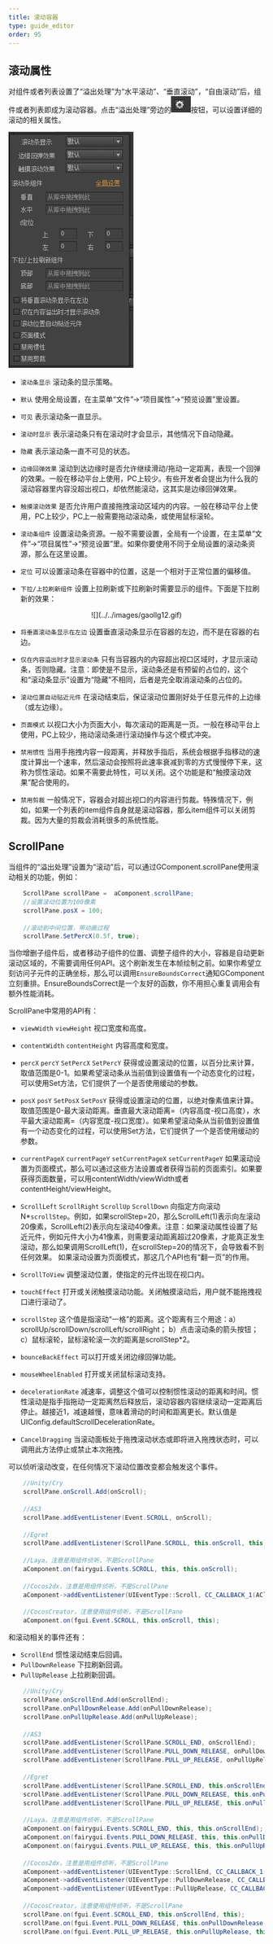 ```yaml
---
title: 滚动容器
type: guide_editor
order: 95
---
```


## 滚动属性

对组件或者列表设置了“溢出处理”为“水平滚动”、“垂直滚动”，“自由滚动”后，组件或者列表即成为滚动容器。点击“溢出处理”旁边的![](../../images/20170801144514.png)按钮，可以设置详细的滚动的相关属性。

![](../../images/20170802112058.png)

- `滚动条显示` 滚动条的显示策略。 
 - `默认` 使用全局设置，在主菜单“文件”->“项目属性”->“预览设置”里设置。
 - `可见` 表示滚动条一直显示。
 - `滚动时显示` 表示滚动条只有在滚动时才会显示，其他情况下自动隐藏。
 - `隐藏` 表示滚动条一直不可见的状态。

- `边缘回弹效果` 滚动到达边缘时是否允许继续滑动/拖动一定距离，表现一个回弹的效果。一般在移动平台上使用，PC上较少。有些开发者会提出为什么我的滚动容器里内容没超出视口，却依然能滚动，这其实是边缘回弹效果。

- `触摸滚动效果` 是否允许用户直接拖拽滚动区域内的内容。一般在移动平台上使用，PC上较少，PC上一般需要拖动滚动条，或使用鼠标滚轮。

- `滚动条组件` 设置滚动条资源。一般不需要设置，全局有一个设置，在主菜单“文件”->“项目属性”->“预览设置”里。如果你要使用不同于全局设置的滚动条资源，那么在这里设置。

- `定位` 可以设置滚动条在容器中的位置，这是一个相对于正常位置的偏移值。

- `下拉/上拉刷新组件` 设置上拉刷新或下拉刷新时需要显示的组件。下面是下拉刷新的效果：

<center>
![](../../images/gaollg12.gif)
</center>

- `将垂直滚动条显示在左边` 设置垂直滚动条显示在容器的左边，而不是在容器的右边。

- `仅在内容溢出时才显示滚动条` 只有当容器内的内容超出视口区域时，才显示滚动条，否则隐藏。注意：即使是不显示，滚动条还是有预留的占位的，这个和“滚动条显示”设置为“隐藏”不相同，后者是完全取消滚动条的占位的。

- `滚动位置自动贴近元件` 在滚动结束后，保证滚动位置刚好处于任意元件的上边缘（或左边缘）。

- `页面模式` 以视口大小为页面大小，每次滚动的距离是一页。一般在移动平台上使用，PC上较少，拖动滚动条进行滚动操作与这个模式冲突。

- `禁用惯性` 当用手拖拽内容一段距离，并释放手指后，系统会根据手指移动的速度计算出一个速率，然后滚动会按照将此速率衰减到零的方式慢慢停下来，这称为惯性滚动。如果不需要此特性，可以关闭。这个功能是和“触摸滚动效果”配合使用的。

- `禁用剪裁` 一般情况下，容器会对超出视口的内容进行剪裁。特殊情况下，例如，如果一个列表的item组件自身就是滚动容器，那么item组件可以关闭剪裁。因为大量的剪裁会消耗很多的系统性能。

## ScrollPane

当组件的“溢出处理”设置为“滚动”后，可以通过GComponent.scrollPane使用滚动相关的功能，例如：

```csharp
    ScrollPane scrollPane =  aComponent.scrollPane;
    //设置滚动位置为100像素
    scrollPane.posX = 100;

    //滚动到中间位置，带动画过程
    scrollPane.SetPercX(0.5f, true);
```

当你增删子组件后，或者移动子组件的位置、调整子组件的大小，容器是自动更新滚动区域的，不需要调用任何API。这个刷新发生在本帧绘制之前。如果你希望立刻访问子元件的正确坐标，那么可以调用`EnsureBoundsCorrect`通知GComponent立刻重排。EnsureBoundsCorrect是一个友好的函数，你不用担心重复调用会有额外性能消耗。

ScrollPane中常用的API有：

- `viewWidth` `viewHeight` 视口宽度和高度。

- `contentWidth` `contentHeight` 内容高度和宽度。

- `percX` `percY` `SetPercX` `SetPercY` 获得或设置滚动的位置，以百分比来计算，取值范围是0-1。如果希望滚动条从当前值到设置值有一个动态变化的过程，可以使用Set方法，它们提供了一个是否使用缓动的参数。

- `posX` `posY` `SetPosX` `SetPosY` 获得或设置滚动的位置，以绝对像素值来计算。取值范围是0-最大滚动距离。垂直最大滚动距离=（内容高度-视口高度），水平最大滚动距离=（内容宽度-视口宽度）。如果希望滚动条从当前值到设置值有一个动态变化的过程，可以使用Set方法，它们提供了一个是否使用缓动的参数。

- `currentPageX` `currentPageY` `setCurrentPageX` `setCurrentPageY` 如果滚动设置为页面模式，那么可以通过这些方法设置或者获得当前的页面索引。如果要获得页面数量，可以用contentWidth/viewWidth或者contentHeight/viewHeight。

- `ScrollLeft` `ScrollRight` `ScrollUp` `ScrollDown` 向指定方向滚动N*`scrollStep`。例如，如果scrollStep=20，那么ScrollLeft(1)表示向左滚动20像素，ScrollLeft(2)表示向左滚动40像素。注意：如果滚动属性设置了贴近元件，例如元件大小为41像素，则需要滚动距离超过20像素，才能真正发生滚动，那么如果调用ScrollLeft(1)，在scrollStep=20的情况下，会导致看不到任何效果。
  如果滚动设置为页面模式，那这几个API也有“翻一页”的作用。

- `ScrollToView` 调整滚动位置，使指定的元件出现在视口内。

- `touchEffect` 打开或关闭触摸滚动功能。关闭触摸滚动后，用户就不能拖拽视口进行滚动了。

- `scrollStep` 这个值是指滚动“一格”的距离。这个距离有三个用途：a）scrollUp/scrollDown/scrollLeft/scrollRight； b）点击滚动条的箭头按钮； c）鼠标滚轮，鼠标滚轮滚一次的距离是scrollStep*2。

- `bounceBackEffect` 可以打开或关闭边缘回弹功能。

- `mouseWheelEnabled` 打开或关闭鼠标滚动支持。

- `decelerationRate` 减速率，调整这个值可以控制惯性滚动的距离和时间。惯性滚动是指手指拖动一定距离然后释放后，滚动容器内容继续滚动一定距离后停止。越接近1，减速越慢，意味着滑动的时间和距离更长。默认值是UIConfig.defaultScrollDecelerationRate。

- `CancelDragging` 当滚动面板处于拖拽滚动状态或即将进入拖拽状态时，可以调用此方法停止或禁止本次拖拽。

可以侦听滚动改变，在任何情况下滚动位置改变都会触发这个事件。

```csharp
    //Unity/Cry
    scrollPane.onScroll.Add(onScroll);

    //AS3
    scrollPane.addEventListener(Event.SCROLL, onScroll);

    //Egret
    scrollPane.addEventListener(ScrollPane.SCROLL, this.onScroll, this);

    //Laya，注意是用组件侦听，不是ScrollPane
    aComponent.on(fairygui.Events.SCROLL, this, this.onScroll);

    //Cocos2dx，注意是用组件侦听，不是ScrollPane
    aComponent->addEventListener(UIEventType::Scroll, CC_CALLBACK_1(AClass::onScroll, this));

    //CocosCreator，注意使用组件侦听，不是ScrollPane
    aComponent.on(fgui.Event.SCROLL, this.onScroll, this);
```

和滚动相关的事件还有：

- `ScrollEnd` 惯性滚动结束后回调。
- `PullDownRelease` 下拉刷新回调。
- `PullUpRelease` 上拉刷新回调。

```csharp
    //Unity/Cry
    scrollPane.onScrollEnd.Add(onScrollEnd);
    scrollPane.onPullDownRelease.Add(onPullDownRelease);
    scrollPane.onPullUpRelease.Add(onPullUpRelease);

    //AS3
    scrollPane.addEventListener(ScrollPane.SCROLL_END, onScrollEnd);
    scrollPane.addEventListener(ScrollPane.PULL_DOWN_RELEASE, onPullDownRelease);
    scrollPane.addEventListener(ScrollPane.PULL_UP_RELEASE, onPullUpRelease);

    //Egret
    scrollPane.addEventListener(ScrollPane.SCROLL_END, this.onScrollEnd, this);
    scrollPane.addEventListener(ScrollPane.PULL_DOWN_RELEASE, this.onPullDownRelease, this);
    scrollPane.addEventListener(ScrollPane.PULL_UP_RELEASE, this.onPullUpRelease, this);

    //Laya，注意是用组件侦听，不是ScrollPane
    aComponent.on(fairygui.Events.SCROLL_END, this, this.onScrollEnd);
    aComponent.on(fairygui.Events.PULL_DOWN_RELEASE, this, this.onPullDownRelease);
    aComponent.on(fairygui.Events.PULL_UP_RELEASE, this, this.onPullUpRelease);

    //Cocos2dx，注意是用组件侦听，不是ScrollPane
    aComponent->addEventListener(UIEventType::ScrollEnd, CC_CALLBACK_1(AClass::onScrollEnd, this));
    aComponent->addEventListener(UIEventType::PullDownRelease, CC_CALLBACK_1(AClass::onPullDownRelease, this));
    aComponent->addEventListener(UIEventType::PullUpRelease, CC_CALLBACK_1(AClass::onPullUpRelease, this));

    //CocosCreator，注意使用组件侦听，不是ScrollPane
    scrollPane.on(fgui.Event.SCROLL_END, this.onScrollEnd, this);
    scrollPane.on(fgui.Event.PULL_DOWN_RELEASE, this.onPullDownRelease, this);
    scrollPane.on(fgui.Event.PULL_UP_RELEASE, this.onPullUpRelease, this);
```